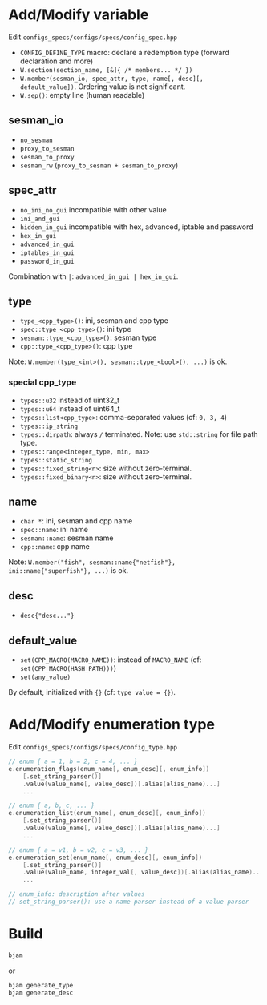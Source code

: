 # Add/Modify variable

Edit `configs_specs/configs/specs/config_spec.hpp`

- `CONFIG_DEFINE_TYPE` macro: declare a redemption type (forward declaration and more)
- `W.section(section_name, [&]{ /* members... */ })`
- `W.member(sesman_io, spec_attr, type, name[, desc][, default_value])`. Ordering value is not significant.
- `W.sep()`: empty line (human readable)

## sesman_io

- `no_sesman`
- `proxy_to_sesman`
- `sesman_to_proxy`
- `sesman_rw` (`proxy_to_sesman + sesman_to_proxy`)

## spec_attr

- `no_ini_no_gui` incompatible with other value
- `ini_and_gui`
- `hidden_in_gui` incompatible with hex, advanced, iptable and password
- `hex_in_gui`
- `advanced_in_gui`
- `iptables_in_gui`
- `password_in_gui`

Combination with `|`: `advanced_in_gui | hex_in_gui`.

## type

- `type_<cpp_type>()`: ini, sesman and cpp type
- `spec::type_<cpp_type>()`: ini type
- `sesman::type_<cpp_type>()`: sesman type
- `cpp::type_<cpp_type>()`: cpp type

Note: `W.member(type_<int>(), sesman::type_<bool>(), ...)` is ok.

### special cpp_type

- `types::u32` instead of uint32_t
- `types::u64` instead of uint64_t
- `types::list<cpp_type>`: comma-separated values (cf: `0, 3, 4`)
- `types::ip_string`
- `types::dirpath`: always `/` terminated. Note: use `std::string` for file path type.
- `types::range<integer_type, min, max>`
- `types::static_string`
- `types::fixed_string<n>`: size without zero-terminal.
- `types::fixed_binary<n>`: size without zero-terminal.

## name

- `char *`: ini, sesman and cpp name
- `spec::name`: ini name
- `sesman::name`: sesman name
- `cpp::name`: cpp name

Note: `W.member("fish", sesman::name{"netfish"}, ini::name{"superfish"}, ...)` is ok.

## desc

- `desc{"desc..."}`

## default_value

- `set(CPP_MACRO(MACRO_NAME))`: instead of `MACRO_NAME` (cf: `set(CPP_MACRO(HASH_PATH)))`)
- `set(any_value)`

By default, initialized with `{}` (cf: `type value = {}`).


# Add/Modify enumeration type

Edit `configs_specs/configs/specs/config_type.hpp`

```cpp
// enum { a = 1, b = 2, c = 4, ... }
e.enumeration_flags(enum_name[, enum_desc][, enum_info])
    [.set_string_parser()]
    .value(value_name[, value_desc])[.alias(alias_name)...]
    ...

// enum { a, b, c, ... }
e.enumeration_list(enum_name[, enum_desc][, enum_info])
    [.set_string_parser()]
    .value(value_name[, value_desc])[.alias(alias_name)...]
    ...

// enum { a = v1, b = v2, c = v3, ... }
e.enumeration_set(enum_name[, enum_desc][, enum_info])
    [.set_string_parser()]
    .value(value_name, integer_val[, value_desc])[.alias(alias_name)...]
    ...

// enum_info: description after values
// set_string_parser(): use a name parser instead of a value parser
```


# Build

```bash
bjam
```

or

```bash
bjam generate_type
bjam generate_desc
```
